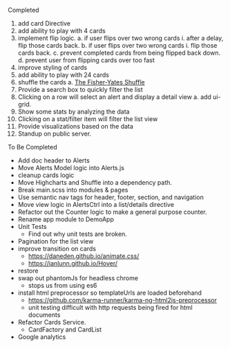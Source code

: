 Completed
01. add card Directive
02. add ability to play with 4 cards
03. implement flip logic.
  a. if user flips over two wrong cards
    i. after a delay, flip those cards back.
  b. if user flips over two wrong cards
    i. flip those cards back.
  c. prevent completed cards from being flipped back down.
  d. prevent user from flipping cards over too fast
04. improve styling of cards
05. add ability to play with 24 cards
06. shuffle the cards
  a. [The Fisher-Yates Shuffle](https://stackoverflow.com/a/2450976/298240)
07. Provide a search box to quickly filter the list
08. Clicking on a row will select an alert and display a detail view
 a. add ui-grid.
09. Show some stats by analyzing the data
10. Clicking on a stat/filter item will filter the list view
11. Provide visualizations based on the data
12. Standup on public server.

To Be Completed
- Add doc header to Alerts
- Move Alerts Model logic into Alerts.js
- cleanup cards logic
- Move Highcharts and Shuffle into a dependency path.
- Break main.scss into modules & pages
- Use semantic nav tags for header, footer, section, and navigation
- Move view logic in AlertsCtrl into a list/details directive
- Refactor out the Counter logic to make a general purpose counter.
- Rename app module to DemoApp
- Unit Tests
  - Find out why unit tests are broken.
- Pagination for the list view
- improve transition on cards
  - https://daneden.github.io/animate.css/
  - https://ianlunn.github.io/Hover/
- restore <!-- TODO <li class="active"></li> -->
- swap out phantomJs for headless chrome
  - stops us from using es6
- install html preprocessor so templateUrls are loaded beforehand
  - https://github.com/karma-runner/karma-ng-html2js-preprocessor
  - unit testing difficult with http requests being fired for html documents
- Refactor Cards Service.
  - CardFactory and CardList
- Google analytics
